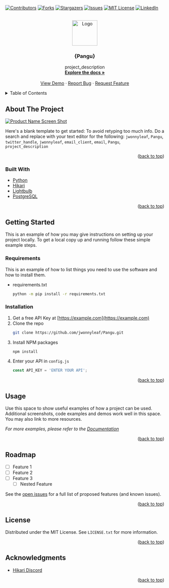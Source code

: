 <div id="top"></div>
<!--
*** Thanks for checking out the Best-README-Template. If you have a suggestion
*** that would make this better, please fork the repo and create a pull request
*** or simply open an issue with the tag "enhancement".
*** Don't forget to give the project a star!
*** Thanks again! Now go create something AMAZING! :D
-->



<!-- PROJECT SHIELDS -->
<!--
*** I'm using markdown "reference style" links for readability.
*** Reference links are enclosed in brackets [ ] instead of parentheses ( ).
*** See the bottom of this document for the declaration of the reference variables
*** for contributors-url, forks-url, etc. This is an optional, concise syntax you may use.
*** https://www.markdownguide.org/basic-syntax/#reference-style-links
-->
[![Contributors][contributors-shield]][contributors-url]
[![Forks][forks-shield]][forks-url]
[![Stargazers][stars-shield]][stars-url]
[![Issues][issues-shield]][issues-url]
[![MIT License][license-shield]][license-url]
[![LinkedIn][linkedin-shield]][linkedin-url]



<!-- PROJECT LOGO -->
<br />
<div align="center">
  <a href="https://github.com/jwonnyleaf/Pangu">
    <img src="images/logo.png" alt="Logo" width="80" height="80">
  </a>

<h3 align="center">{Pangu}</h3>

  <p align="center">
    project_description
    <br />
    <a href="https://github.com/jwonnyleaf/Pangu"><strong>Explore the docs »</strong></a>
    <br />
    <br />
    <a href="https://github.com/jwonnyleaf/Pangu">View Demo</a>
    ·
    <a href="https://github.com/jwonnyleaf/Pangu/issues">Report Bug</a>
    ·
    <a href="https://github.com/jwonnyleaf/Pangu/issues">Request Feature</a>
  </p>
</div>



<!-- TABLE OF CONTENTS -->
<details>
  <summary>Table of Contents</summary>
  <ol>
    <li>
      <a href="#about-the-project">About The Project</a>
      <ul>
        <li><a href="#built-with">Built With</a></li>
      </ul>
    </li>
    <li>
      <a href="#getting-started">Getting Started</a>
      <ul>
        <li><a href="#prerequisites">Prerequisites</a></li>
        <li><a href="#installation">Installation</a></li>
      </ul>
    </li>
    <li><a href="#usage">Usage</a></li>
    <li><a href="#roadmap">Roadmap</a></li>
    <li><a href="#contributing">Contributing</a></li>
    <li><a href="#license">License</a></li>
    <li><a href="#contact">Contact</a></li>
    <li><a href="#acknowledgments">Acknowledgments</a></li>
  </ol>
</details>



<!-- ABOUT THE PROJECT -->
## About The Project

[![Product Name Screen Shot][product-screenshot]](https://example.com)

Here's a blank template to get started: To avoid retyping too much info. Do a search and replace with your text editor for the following: `jwonnyleaf`, `Pangu`, `twitter_handle`, `jwonnyleaf`, `email_client`, `email`, `Pangu`, `project_description`

<p align="right">(<a href="#top">back to top</a>)</p>



### Built With

* [Python](https://www.python.org/)
* [Hikari](https://github.com/hikari-py/hikari)
* [Lightbulb](https://github.com/tandemdude/hikari-lightbulb)
* [PostgreSQL](https://www.postgresql.org/)

<p align="right">(<a href="#top">back to top</a>)</p>



<!-- GETTING STARTED -->
## Getting Started

This is an example of how you may give instructions on setting up your project locally.
To get a local copy up and running follow these simple example steps.

### Requirements

This is an example of how to list things you need to use the software and how to install them.
* requirements.txt
  ```sh
  python -m pip install -r requirements.txt
  ```

### Installation

1. Get a free API Key at [https://example.com](https://example.com)
2. Clone the repo
   ```sh
   git clone https://github.com/jwonnyleaf/Pangu.git
   ```
3. Install NPM packages
   ```sh
   npm install
   ```
4. Enter your API in `config.js`
   ```js
   const API_KEY = 'ENTER YOUR API';
   ```

<p align="right">(<a href="#top">back to top</a>)</p>



<!-- USAGE EXAMPLES -->
## Usage

Use this space to show useful examples of how a project can be used. Additional screenshots, code examples and demos work well in this space. You may also link to more resources.

_For more examples, please refer to the [Documentation](https://example.com)_

<p align="right">(<a href="#top">back to top</a>)</p>



<!-- ROADMAP -->
## Roadmap

- [ ] Feature 1
- [ ] Feature 2
- [ ] Feature 3
    - [ ] Nested Feature

See the [open issues](https://github.com/jwonnyleaf/Pangu/issues) for a full list of proposed features (and known issues).

<p align="right">(<a href="#top">back to top</a>)</p>




<!-- LICENSE -->
## License

Distributed under the MIT License. See `LICENSE.txt` for more information.

<p align="right">(<a href="#top">back to top</a>)</p>



<!-- ACKNOWLEDGMENTS -->
## Acknowledgments

* [Hikari Discord](https://discord.gg/Jx4cNGG)


<p align="right">(<a href="#top">back to top</a>)</p>



<!-- MARKDOWN LINKS & IMAGES -->
<!-- https://www.markdownguide.org/basic-syntax/#reference-style-links -->
[contributors-shield]: https://img.shields.io/github/contributors/jwonnyleaf/Pangu.svg?style=for-the-badge
[contributors-url]: https://github.com/jwonnyleaf/Pangu/graphs/contributors
[forks-shield]: https://img.shields.io/github/forks/jwonnyleaf/Pangu.svg?style=for-the-badge
[forks-url]: https://github.com/jwonnyleaf/Pangu/network/members
[stars-shield]: https://img.shields.io/github/stars/jwonnyleaf/Pangu.svg?style=for-the-badge
[stars-url]: https://github.com/jwonnyleaf/Pangu/stargazers
[issues-shield]: https://img.shields.io/github/issues/jwonnyleaf/Pangu.svg?style=for-the-badge
[issues-url]: https://github.com/jwonnyleaf/Pangu/issues
[license-shield]: https://img.shields.io/github/license/jwonnyleaf/Pangu.svg?style=for-the-badge
[license-url]: https://github.com/jwonnyleaf/Pangu/blob/master/LICENSE.txt
[linkedin-shield]: https://img.shields.io/badge/-LinkedIn-black.svg?style=for-the-badge&logo=linkedin&colorB=555
[linkedin-url]: https://linkedin.com/in/jwonnyleaf
[product-screenshot]: images/screenshot.png
